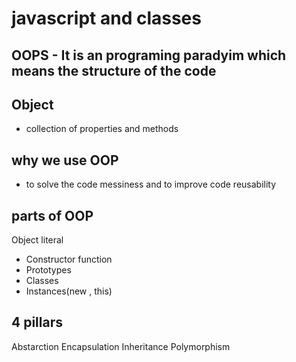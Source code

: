 # javascript and classes

## OOPS - It is an programing paradyim which means the structure of the code 

## Object
- collection of properties and methods

## why we use OOP
- to solve the code messiness and to improve code reusability

## parts of OOP
Object literal

- Constructor function
- Prototypes
- Classes
- Instances(new , this)

## 4 pillars
Abstarction
Encapsulation
Inheritance
Polymorphism